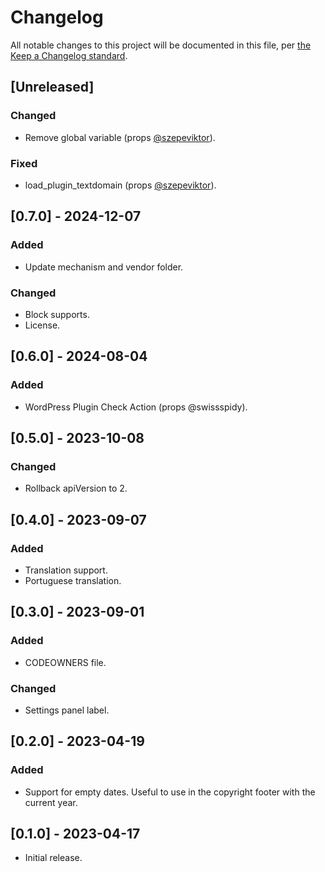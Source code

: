 # Changelog

All notable changes to this project will be documented in this file, per [the Keep a Changelog standard](http://keepachangelog.com/).

## [Unreleased]

### Changed

- Remove global variable (props [@szepeviktor](https://github.com/szepeviktor)).

### Fixed

- load_plugin_textdomain (props [@szepeviktor](https://github.com/szepeviktor)).

## [0.7.0] - 2024-12-07

### Added

- Update mechanism and vendor folder.

### Changed

- Block supports.
- License.

## [0.6.0] - 2024-08-04

### Added

- WordPress Plugin Check Action (props @swissspidy).

## [0.5.0] - 2023-10-08

### Changed

- Rollback apiVersion to 2.

## [0.4.0] - 2023-09-07

### Added

- Translation support.
- Portuguese translation.

## [0.3.0] - 2023-09-01

### Added

- CODEOWNERS file.

### Changed

- Settings panel label.

## [0.2.0] - 2023-04-19

### Added

- Support for empty dates. Useful to use in the copyright footer with the current year.

## [0.1.0] - 2023-04-17
- Initial release.
